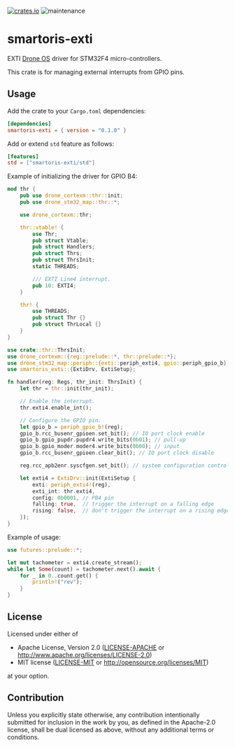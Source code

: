 [![crates.io](https://img.shields.io/crates/v/smartoris-exti.svg)](https://crates.io/crates/smartoris-exti)
![maintenance](https://img.shields.io/badge/maintenance-actively--developed-brightgreen.svg)

# smartoris-exti

EXTI [Drone OS] driver for STM32F4 micro-controllers.

This crate is for managing external interrupts from GPIO pins.

## Usage

Add the crate to your `Cargo.toml` dependencies:

```toml
[dependencies]
smartoris-exti = { version = "0.1.0" }
```

Add or extend `std` feature as follows:

```toml
[features]
std = ["smartoris-exti/std"]
```

Example of initializing the driver for GPIO B4:

```rust
mod thr {
    pub use drone_cortexm::thr::init;
    pub use drone_stm32_map::thr::*;

    use drone_cortexm::thr;

    thr::vtable! {
        use Thr;
        pub struct Vtable;
        pub struct Handlers;
        pub struct Thrs;
        pub struct ThrsInit;
        static THREADS;

        /// EXTI Line4 interrupt.
        pub 10: EXTI4;
    }

    thr! {
        use THREADS;
        pub struct Thr {}
        pub struct ThrLocal {}
    }
}

use crate::thr::ThrsInit;
use drone_cortexm::{reg::prelude::*, thr::prelude::*};
use drone_stm32_map::periph::{exti::periph_exti4, gpio::periph_gpio_b};
use smartoris_exti::{ExtiDrv, ExtiSetup};

fn handler(reg: Regs, thr_init: ThrsInit) {
    let thr = thr::init(thr_init);

    // Enable the interrupt.
    thr.exti4.enable_int();

    // Configure the GPIO pin.
    let gpio_b = periph_gpio_b!(reg);
    gpio_b.rcc_busenr_gpioen.set_bit(); // IO port clock enable
    gpio_b.gpio_pupdr.pupdr4.write_bits(0b01); // pull-up
    gpio_b.gpio_moder.moder4.write_bits(0b00); // input
    gpio_b.rcc_busenr_gpioen.clear_bit(); // IO port clock disable

    reg.rcc_apb2enr.syscfgen.set_bit(); // system configuration controller clock enabled

    let exti4 = ExtiDrv::init(ExtiSetup {
        exti: periph_exti4!(reg),
        exti_int: thr.exti4,
        config: 0b0001, // PB4 pin
        falling: true,  // trigger the interrupt on a falling edge
        rising: false,  // don't trigger the interrupt on a rising edge
    });
}
```

Example of usage:

```rust
use futures::prelude::*;

let mut tachometer = exti4.create_stream();
while let Some(count) = tachometer.next().await {
    for _ in 0..count.get() {
        println!("rev");
    }
}
```

[Drone OS]: https://www.drone-os.com/

## License

Licensed under either of

 * Apache License, Version 2.0
   ([LICENSE-APACHE](LICENSE-APACHE) or http://www.apache.org/licenses/LICENSE-2.0)
 * MIT license
   ([LICENSE-MIT](LICENSE-MIT) or http://opensource.org/licenses/MIT)

at your option.

## Contribution

Unless you explicitly state otherwise, any contribution intentionally submitted
for inclusion in the work by you, as defined in the Apache-2.0 license, shall be
dual licensed as above, without any additional terms or conditions.
